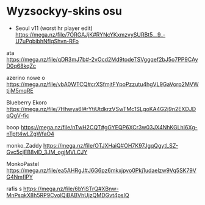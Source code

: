 # Wyzsockyy-skins osu
- Seoul v11 (worst hr player edit) https://mega.nz/file/7ORGAJjK#RYNcYKxmzvySURBt5__9_-U7uPqbibhNfIqShvn-RFo

ata https://mega.nz/file/qDR3mJ7b#-2vOcd2Md9todeTSVggqef2bJ5o7PP9CAyD0q68kqZc

azerino nowe o https://mega.nz/file/vbA0WTCQ#crXSfmjtFYpoPzzutu4hgVL9GaVorp2MVWtjjM5mqRE

Blueberry Ekoro https://mega.nz/file/7Hhwya6I#rYtiUtdkrzVSwTMc1SLgoKA4G2j9n2EXDJDqQgV-fic

boop https://mega.nz/file/nTwH2CQT#gGYEQP6XCr3w03JX4NhKGLhI6Xg-nTptt4wLZgWfaO4

monko_Zaddy https://mega.nz/file/OTJXHaiQ#OH7K97JgqQgytLSZ-Gvc5cjEB8vlD_3JM_ogjMVLCJY

MonkoPastel https://mega.nz/file/ea5AHRgJ#J6G6pz6mkxjpvo0Pkj1udaelzw9Vq5SK79VG4NmflPY

rafis s https://mega.nz/file/6bYiSTrQ#XBnw-MnPsqkX8h5RP9CvolQiBABVhUjzQMDGvt4psIQ
